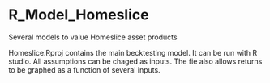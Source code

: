 # R_Model_Homeslice
Several models to value Homeslice asset products

Homeslice.Rproj contains the main becktesting model.  It can be run with R studio.  All assumptions can be chaged as inputs.  The fie also allows returns to be graphed as a function of several inputs.
